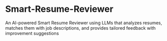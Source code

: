 # Smart-Resume-Reviewer
An AI-powered Smart Resume Reviewer using LLMs that analyzes resumes, matches them with job descriptions, and provides tailored feedback with improvement suggestions
